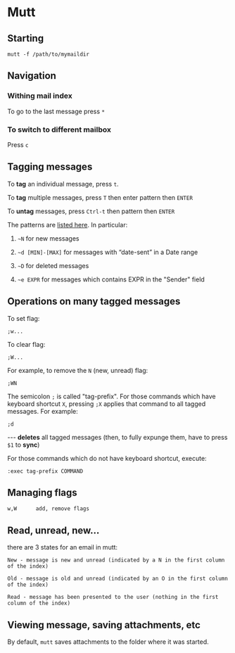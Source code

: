 Mutt
====

## Starting

    mutt -f /path/to/mymaildir

## Navigation

### Withing mail index

To go to the last message press `*`

### To switch to different mailbox

Press `c`

## Tagging messages

To __tag__ an individual message, press `t`.

To __tag__ multiple messages, press `T` then enter pattern then `ENTER`

To __untag__ messages, press `Ctrl-t` then pattern then `ENTER`

The patterns are [listed here](http://www.mutt.org/doc/manual/manual.html#patterns). 
In particular:

1. `~N` for new messages

1. `~d [MIN]-[MAX]` for messages with “date-sent” in a Date range

1. `~D` for deleted messages

1. `~e EXPR` for messages which contains EXPR in the "Sender" field

## Operations on many tagged messages

To set flag:

    ;w...

To clear flag:

    ;W...

For example, to remove the `N` (new, unread) flag:

    ;WN

The semicolon `;` is called "tag-prefix". 
For those commands which have keyboard shortcut `X`, pressing `;X` applies that command to all tagged messages.
For example:

    ;d

--- __deletes__ all tagged messages (then, to fully expunge them, have to press `$1` to __sync__)

For those commands which do not have keyboard shortcut, execute:

    :exec tag-prefix COMMAND


## Managing flags

    w,W      add, remove flags

## Read, unread, new...

there are 3 states for an email in mutt:

    New - message is new and unread (indicated by a N in the first column of the index)

    Old - message is old and unread (indicated by an O in the first column of the index)

    Read - message has been presented to the user (nothing in the first column of the index)

## Viewing message, saving attachments, etc

By default, `mutt` saves attachments to the folder where it was started.

